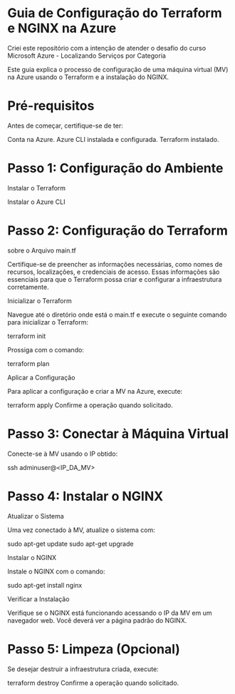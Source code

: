 # Guia de Configuração do Terraform e NGINX na Azure 

Criei este repositório com a intenção de atender o desafio do curso Microsoft Azure - Localizando Serviços por Categoria

Este guia explica o processo de configuração de uma máquina virtual (MV) na Azure usando o Terraform e a instalação do NGINX.

# Pré-requisitos
Antes de começar, certifique-se de ter:

Conta na Azure.
Azure CLI instalada e configurada.
Terraform instalado.

# Passo 1: Configuração do Ambiente
Instalar o Terraform

Instalar o Azure CLI

# Passo 2: Configuração do Terraform
sobre o Arquivo main.tf

Certifique-se de preencher as informações necessárias, como nomes de recursos, localizações, e credenciais de acesso. Essas informações são essenciais para que o Terraform possa criar e configurar a infraestrutura corretamente.

Inicializar o Terraform

Navegue até o diretório onde está o main.tf e execute o seguinte comando para inicializar o Terraform:

terraform init

Prossiga com o comando:

terraform plan

Aplicar a Configuração

Para aplicar a configuração e criar a MV na Azure, execute:

terraform apply
Confirme a operação quando solicitado.

# Passo 3: Conectar à Máquina Virtual
Conecte-se à MV usando o IP obtido:

ssh adminuser@<IP_DA_MV>

# Passo 4: Instalar o NGINX
Atualizar o Sistema

Uma vez conectado à MV, atualize o sistema com:

sudo apt-get update
sudo apt-get upgrade

Instalar o NGINX

Instale o NGINX com o comando:

sudo apt-get install nginx

Verificar a Instalação

Verifique se o NGINX está funcionando acessando o IP da MV em um navegador web. Você deverá ver a página padrão do NGINX.

# Passo 5: Limpeza (Opcional)
Se desejar destruir a infraestrutura criada, execute:

terraform destroy
Confirme a operação quando solicitado.

